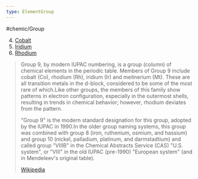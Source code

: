 ```yaml
---
type: ElementGroup
---
```

#chemic/Group 

4) [Cobalt](Group-09-Cobalt/Cobalt.md)
5) [Iridium](Group-09-Cobalt/Iridium.md)
6) [Rhodium](Group-09-Cobalt/Rhodium.md)


> Group 9, by modern IUPAC numbering, is a group (column) of chemical elements in the periodic table. Members of Group 9 include cobalt (Co), rhodium (Rh), iridium (Ir) and meitnerium (Mt). These are all transition metals in the d-block, considered to be some of the most rare of which.Like other groups, the members of this family show patterns in electron configuration, especially in the outermost shells, resulting in trends in chemical behavior;  however, rhodium deviates from the pattern.
>
> "Group 9" is the modern standard designation for this group, adopted by the IUPAC in 1990.In the older group naming systems, this group was combined with group 8 (iron, ruthenium, osmium, and hassium) and group 10 (nickel, palladium, platinum, and darmstadtium) and called group "VIIIB" in the Chemical Abstracts Service (CAS) "U.S. system", or "VIII" in the old IUPAC (pre-1990) "European system" (and in Mendeleev's original table).
>
> [Wikipedia](https://en.wikipedia.org/wiki/Group%209%20element)

